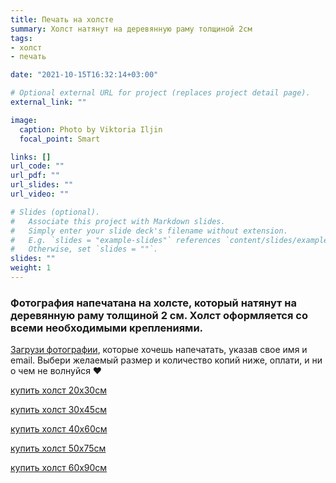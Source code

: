 ```yaml
---
title: Печать на холсте
summary: Холст натянут на деревянную раму толщиной 2см
tags:
- холст
- печать

date: "2021-10-15T16:32:14+03:00"

# Optional external URL for project (replaces project detail page).
external_link: ""

image:
  caption: Photo by Viktoria Iljin
  focal_point: Smart

links: []
url_code: ""
url_pdf: ""
url_slides: ""
url_video: ""

# Slides (optional).
#   Associate this project with Markdown slides.
#   Simply enter your slide deck's filename without extension.
#   E.g. `slides = "example-slides"` references `content/slides/example-slides.md`.
#   Otherwise, set `slides = ""`.
slides: ""
weight: 1
---
```

### Фотография напечатана на холсте, который натянут на деревянную раму толщиной 2 см. Холст оформляется со всеми необходимыми креплениями.

[Загрузи фотографии](https://www.dropbox.com/request/bFJj2bdmo3n9QXoBcIZR), которые хочешь напечатать, указав свое имя и email. Выбери желаемый размер и количество копий ниже, оплати, и ни о чем не волнуйся ❤️

<a data-dpd-type="button" data-text="купить холст 20х30см" data-variant="price-right" data-button-size="dpd-large" data-bg-color="ed11cc" data-bg-color-hover="ff1ff6" data-text-color="ffffff" data-pr-bg-color="ffffff" data-pr-color="000000" data-lightbox="1" href="https://lastefoto-ru.dpdcart.com/cart/add?product_id=216926&amp;method_id=236447">купить холст 20х30см</a><script src="https://lastefoto-ru.dpdcart.com/dpd.js"></script>

<a data-dpd-type="button" data-text="купить холст 30х45см" data-variant="price-right" data-button-size="dpd-large" data-bg-color="ed11cc" data-bg-color-hover="ff1ff6" data-text-color="ffffff" data-pr-bg-color="ffffff" data-pr-color="000000" data-lightbox="1" href="https://lastefoto-ru.dpdcart.com/cart/add?product_id=216927&amp;method_id=236448">купить холст 30х45см</a><script src="https://lastefoto-ru.dpdcart.com/dpd.js"></script>

<a data-dpd-type="button" data-text="купить холст 40х60см" data-variant="price-right" data-button-size="dpd-large" data-bg-color="ed11cc" data-bg-color-hover="ff1ff6" data-text-color="ffffff" data-pr-bg-color="ffffff" data-pr-color="000000" data-lightbox="1" href="https://lastefoto-ru.dpdcart.com/cart/add?product_id=216928&amp;method_id=236449">купить холст 40х60см</a><script src="https://lastefoto-ru.dpdcart.com/dpd.js"></script>

<a data-dpd-type="button" data-text="купить холст 50х75см" data-variant="price-right" data-button-size="dpd-large" data-bg-color="ed11cc" data-bg-color-hover="ff1ff6" data-text-color="ffffff" data-pr-bg-color="ffffff" data-pr-color="000000" data-lightbox="1" href="https://lastefoto-ru.dpdcart.com/cart/add?product_id=216929&amp;method_id=236450">купить холст 50х75см</a><script src="https://lastefoto-ru.dpdcart.com/dpd.js"></script>

<a data-dpd-type="button" data-text="купить холст 60х90см" data-variant="price-right" data-button-size="dpd-large" data-bg-color="ed11cc" data-bg-color-hover="ff1ff6" data-text-color="ffffff" data-pr-bg-color="ffffff" data-pr-color="000000" data-lightbox="1" href="https://lastefoto-ru.dpdcart.com/cart/add?product_id=216930&amp;method_id=236451">купить холст 60х90см</a><script src="https://lastefoto-ru.dpdcart.com/dpd.js"></script>